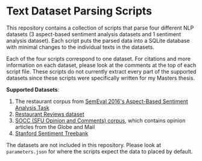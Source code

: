 # Text Dataset Parsing Scripts
This repository contains a collection of scripts that parse four different NLP datasets (3 aspect-based sentiment analysis datasets and 1 sentiment analysis dataset). Each script puts the parsed data into a SQLite database with minimal changes to the individual texts in the datasets.

Each of the four scripts correspond to one dataset. For citations and more information on each dataset, please look at the comments at the top of each script file. These scripts do not currently extract every part of the supported datasets since these scripts were specifically written for my Masters thesis.

**Supported Datasets**:
1. The restaurant corpus from [SemEval 2016's Aspect-Based Sentiment Analysis Task](https://alt.qcri.org/semeval2016/task5/)
2. [Restaurant Reviews dataset](https://www.cs.cmu.edu/~mehrbod/RR/)
3. [SOCC (SFU Opinion and Comments) corpus](https://github.com/sfu-discourse-lab/SOCC), which contains opinion articles from the Globe and Mail
4. [Stanford Sentiment Treebank](https://nlp.stanford.edu/sentiment/index.html)

The datasets are not included in this repository. Please look at `parameters.json` for where the scripts expect the data to placed by default.